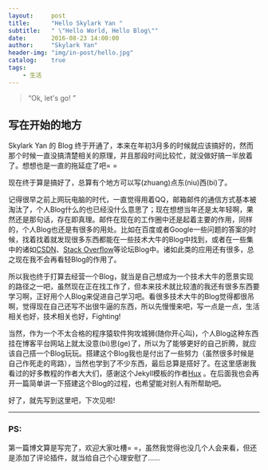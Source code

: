 ```yaml
---
layout:     post
title:      "Hello Skylark Yan "
subtitle:   " \"Hello World, Hello Blog\""
date:       2016-08-23 14:00:00
author:     "Skylark Yan"
header-img: "img/in-post/hello.jpg"
catalog:    true
tags:
    - 生活
---
```



> “Ok, let's go! ”


## 写在开始的地方

Skylark Yan 的 Blog 终于开通了，本来在年初3月多的时候就应该搞好的，然而那个时候一直没搞清楚相关的原理，并且那段时间比较忙，就没做好搞一半放着了。想想也是一直的拖延症了吧= =

现在终于算是搞好了，总算有个地方可以写(zhuang)点东(niu)西(bi)了。

记得很早之前上网玩电脑的时代，一直觉得用着QQ，邮箱邮件的通信方式基本被淘汰了，个人Blog什么的也已经没什么意思了；现在想想当年还是太年轻啊，果然还是那句话，存在即真理。邮件在现在的工作圈中还是起着主要的作用，同样的，个人Blog也还是有很多的用处。比如在百度或者Google一些问题的答案的时候，找着找着就发现很多东西都能在一些技术大牛的Blog中找到，或者在一些集中的诸如[CSDN](http://www.csdn.net/)、[Stack Overflow](http://stackoverflow.com/)等论坛Blog中。诸如此类的应用还有很多，总之现在我不会再看轻Blog的作用了。

所以我也终于打算去经营一个Blog，就当是自己想成为一个技术大牛的愿景实现的路径之一吧，虽然现在正在找工作了，但本来技术就比较渣的我还有很多东西要学习啊，正好用个人Blog来促进自己学习吧。看很多技术大牛的Blog觉得都很吊啊，觉得现在自己还写不出很牛逼的东西，所以先慢慢来吧，写一点是一点，生活相关也好，技术相关也好，Fighting!

当然，作为一个不太合格的程序猿软件狗攻城狮(随你开心叫)，个人Blog这种东西挂在博客平台网站上就太没意(bi)思(ge)了，所以为了能够更好的自己折腾，就应该自己搭一个Blog玩玩。搭建这个Blog我也是付出了一些努力（虽然很多时候是自己作死走的弯路），当然也学到了不少东西，最后总算是搭好了。在这里感谢我看过的好多教程的作者大大们，感谢这个Jekyll模板的作者[Hux](http://huangxuan.me/) 。在后面我也会再开一篇简单讲一下搭建这个Blog的过程，也希望能对别人有所帮助吧。

好了，就先写到这里吧，下次见啦!

---

### PS:

第一篇博文算是写完了，欢迎大家吐槽= =，虽然我觉得也没几个人会来看，但还是添加了评论插件，就当给自己个心理安慰了……

